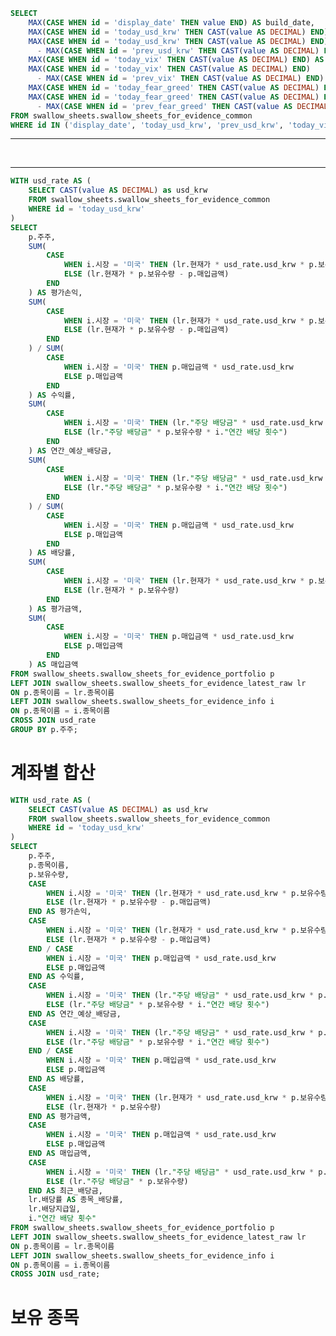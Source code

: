 ```sql common
SELECT 
    MAX(CASE WHEN id = 'display_date' THEN value END) AS build_date,
    MAX(CASE WHEN id = 'today_usd_krw' THEN CAST(value AS DECIMAL) END) AS usd_krw,
    MAX(CASE WHEN id = 'today_usd_krw' THEN CAST(value AS DECIMAL) END)
      - MAX(CASE WHEN id = 'prev_usd_krw' THEN CAST(value AS DECIMAL) END) AS usd_krw_delta,
    MAX(CASE WHEN id = 'today_vix' THEN CAST(value AS DECIMAL) END) AS vix,
    MAX(CASE WHEN id = 'today_vix' THEN CAST(value AS DECIMAL) END)
      - MAX(CASE WHEN id = 'prev_vix' THEN CAST(value AS DECIMAL) END) AS vix_delta,
    MAX(CASE WHEN id = 'today_fear_greed' THEN CAST(value AS DECIMAL) END) AS fear_greed,
    MAX(CASE WHEN id = 'today_fear_greed' THEN CAST(value AS DECIMAL) END)
      - MAX(CASE WHEN id = 'prev_fear_greed' THEN CAST(value AS DECIMAL) END) AS fear_greed_delta
FROM swallow_sheets.swallow_sheets_for_evidence_common
WHERE id IN ('display_date', 'today_usd_krw', 'prev_usd_krw', 'today_vix', 'prev_vix', 'today_fear_greed', 'prev_fear_greed');
```
---

<BigValue 
  title="데이터 갱신 시간"
  data={common}
  value=build_date
/>
&nbsp; &nbsp; &nbsp; &nbsp;
<BigValue 
  title="1 미국 달러 ($) ="
  data={common}
  value=usd_krw
  fmt=krw2
  comparison=usd_krw_delta
  comparisonTitle="전일 대비"
  comparisonFmt=krw2
/>
&nbsp; &nbsp; &nbsp; &nbsp;
<BigValue 
  title="VIX"
  data={common}
  value=vix
  fmt=num2
  comparison=vix_delta
  comparisonTitle="전일 대비"
  comparisonFmt=num2
/>
&nbsp; &nbsp; &nbsp; &nbsp;
<BigValue 
  title="Fear & Greed Index"
  data={common}
  value=fear_greed
  fmt=num2
  comparison=fear_greed_delta
  comparisonTitle="전일 대비"
  comparisonFmt=num2
/>

---

```sql portfolio_summary
WITH usd_rate AS (
    SELECT CAST(value AS DECIMAL) as usd_krw
    FROM swallow_sheets.swallow_sheets_for_evidence_common
    WHERE id = 'today_usd_krw'
)
SELECT 
    p.주주,
    SUM(
        CASE 
            WHEN i.시장 = '미국' THEN (lr.현재가 * usd_rate.usd_krw * p.보유수량 - p.매입금액 * usd_rate.usd_krw)
            ELSE (lr.현재가 * p.보유수량 - p.매입금액)
        END
    ) AS 평가손익,
    SUM(
        CASE 
            WHEN i.시장 = '미국' THEN (lr.현재가 * usd_rate.usd_krw * p.보유수량 - p.매입금액 * usd_rate.usd_krw)
            ELSE (lr.현재가 * p.보유수량 - p.매입금액)
        END
    ) / SUM(
        CASE 
            WHEN i.시장 = '미국' THEN p.매입금액 * usd_rate.usd_krw
            ELSE p.매입금액
        END
    ) AS 수익률,
    SUM(
        CASE 
            WHEN i.시장 = '미국' THEN (lr."주당 배당금" * usd_rate.usd_krw * p.보유수량 * i."연간 배당 횟수")
            ELSE (lr."주당 배당금" * p.보유수량 * i."연간 배당 횟수")
        END
    ) AS 연간_예상_배당금,
    SUM(
        CASE 
            WHEN i.시장 = '미국' THEN (lr."주당 배당금" * usd_rate.usd_krw * p.보유수량 * i."연간 배당 횟수")
            ELSE (lr."주당 배당금" * p.보유수량 * i."연간 배당 횟수")
        END
    ) / SUM(
        CASE 
            WHEN i.시장 = '미국' THEN p.매입금액 * usd_rate.usd_krw
            ELSE p.매입금액
        END
    ) AS 배당률,
    SUM(
        CASE 
            WHEN i.시장 = '미국' THEN (lr.현재가 * usd_rate.usd_krw * p.보유수량)
            ELSE (lr.현재가 * p.보유수량)
        END
    ) AS 평가금액,
    SUM(
        CASE 
            WHEN i.시장 = '미국' THEN p.매입금액 * usd_rate.usd_krw
            ELSE p.매입금액
        END
    ) AS 매입금액
FROM swallow_sheets.swallow_sheets_for_evidence_portfolio p
LEFT JOIN swallow_sheets.swallow_sheets_for_evidence_latest_raw lr
ON p.종목이름 = lr.종목이름
LEFT JOIN swallow_sheets.swallow_sheets_for_evidence_info i
ON p.종목이름 = i.종목이름
CROSS JOIN usd_rate
GROUP BY p.주주;
```

# 계좌별 합산
<DataTable data={portfolio_summary} rows=all>
    <Column id=주주/>
    <Column id=평가손익 redNegatives=true fmt=krw0/>
    <Column id=수익률 redNegatives=true fmt=pct2/>
    <Column id=연간_예상_배당금 fmt=krw0/>
    <Column id=배당률 fmt=pct2/>
    <Column id=평가금액 fmt=krw0/>
    <Column id=매입금액 fmt=krw0/>
</DataTable>

```sql portfolio_detail
WITH usd_rate AS (
    SELECT CAST(value AS DECIMAL) as usd_krw
    FROM swallow_sheets.swallow_sheets_for_evidence_common
    WHERE id = 'today_usd_krw'
)
SELECT 
    p.주주,
    p.종목이름,
    p.보유수량,
    CASE 
        WHEN i.시장 = '미국' THEN (lr.현재가 * usd_rate.usd_krw * p.보유수량 - p.매입금액 * usd_rate.usd_krw)
        ELSE (lr.현재가 * p.보유수량 - p.매입금액)
    END AS 평가손익,
    CASE 
        WHEN i.시장 = '미국' THEN (lr.현재가 * usd_rate.usd_krw * p.보유수량 - p.매입금액 * usd_rate.usd_krw)
        ELSE (lr.현재가 * p.보유수량 - p.매입금액)
    END / CASE 
        WHEN i.시장 = '미국' THEN p.매입금액 * usd_rate.usd_krw
        ELSE p.매입금액
    END AS 수익률,
    CASE 
        WHEN i.시장 = '미국' THEN (lr."주당 배당금" * usd_rate.usd_krw * p.보유수량 * i."연간 배당 횟수")
        ELSE (lr."주당 배당금" * p.보유수량 * i."연간 배당 횟수")
    END AS 연간_예상_배당금,
    CASE 
        WHEN i.시장 = '미국' THEN (lr."주당 배당금" * usd_rate.usd_krw * p.보유수량 * i."연간 배당 횟수")
        ELSE (lr."주당 배당금" * p.보유수량 * i."연간 배당 횟수")
    END / CASE 
        WHEN i.시장 = '미국' THEN p.매입금액 * usd_rate.usd_krw
        ELSE p.매입금액
    END AS 배당률,
    CASE 
        WHEN i.시장 = '미국' THEN (lr.현재가 * usd_rate.usd_krw * p.보유수량)
        ELSE (lr.현재가 * p.보유수량)
    END AS 평가금액,
    CASE 
        WHEN i.시장 = '미국' THEN p.매입금액 * usd_rate.usd_krw
        ELSE p.매입금액
    END AS 매입금액,
    CASE 
        WHEN i.시장 = '미국' THEN (lr."주당 배당금" * usd_rate.usd_krw * p.보유수량)
        ELSE (lr."주당 배당금" * p.보유수량)
    END AS 최근_배당금,
    lr.배당률 AS 종목_배당률,
    lr.배당지급일,
    i."연간 배당 횟수"
FROM swallow_sheets.swallow_sheets_for_evidence_portfolio p
LEFT JOIN swallow_sheets.swallow_sheets_for_evidence_latest_raw lr
ON p.종목이름 = lr.종목이름
LEFT JOIN swallow_sheets.swallow_sheets_for_evidence_info i
ON p.종목이름 = i.종목이름
CROSS JOIN usd_rate;
```

# 보유 종목
<DataTable data={portfolio_detail} rows=all>
    <Column id=주주/>
    <Column id=종목이름/>
    <Column id=보유수량/>
    <Column id=평가손익 redNegatives=true fmt=krw0/>
    <Column id=수익률 redNegatives=true fmt=pct2/>
    <Column id=연간_예상_배당금 fmt=krw0/>
    <Column id=배당률 fmt=pct2/>
    <Column id=평가금액 fmt=krw0/>
    <Column id=매입금액 fmt=krw0/>
    <Column id=최근_배당금 fmt=krw0/>
    <Column id=종목_배당률 fmt=pct2/>
    <Column id=배당지급일/>
    <Column id="연간 배당 횟수"/>
</DataTable>
